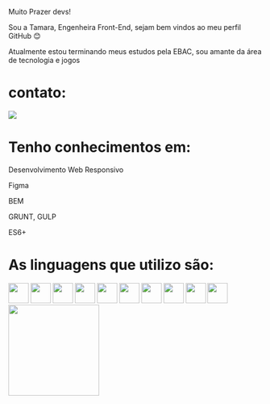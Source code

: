 Muito Prazer devs!

Sou a Tamara, Engenheira Front-End, sejam bem vindos ao meu perfil GitHub :blush:

Atualmente estou terminando meus estudos pela EBAC, sou amante da área de tecnologia e jogos

# contato: 
<div>
<a href="https://www.linkedin.com/in/tamara-frontend-dev/" target="_blank"><img loading="lazy" src="https://img.shields.io/badge/-LinkedIn-%230077B5?style=for-the-badge&logo=linkedin&logoColor=white" target="_blank"></a>
</div>

# Tenho conhecimentos em: 

Desenvolvimento Web Responsivo

Figma

BEM

GRUNT, GULP

ES6+


# As linguagens que utilizo são: 

<div>
  <img src="https://cdn.jsdelivr.net/gh/devicons/devicon/icons/html5/html5-original.svg" width="40" height="40" />             
  <img src="https://cdn.jsdelivr.net/gh/devicons/devicon/icons/css3/css3-original.svg" width="40" height="40" />       
  <img src="https://cdn.jsdelivr.net/gh/devicons/devicon/icons/javascript/javascript-original.svg" width="40" height="40" />
  <img src="https://cdn.jsdelivr.net/gh/devicons/devicon/icons/jquery/jquery-original-wordmark.svg" width="40" height="40" />    
  <img src="https://cdn.jsdelivr.net/gh/devicons/devicon/icons/bootstrap/bootstrap-original-wordmark.svg" width="40" height="40" />
  <img src="https://cdn.jsdelivr.net/gh/devicons/devicon/icons/sass/sass-original.svg" width="40" height="40" />
  <img src="https://cdn.jsdelivr.net/gh/devicons/devicon/icons/less/less-plain-wordmark.svg" width="40" height="40" />     
  <img src="https://cdn.jsdelivr.net/gh/devicons/devicon/icons/react/react-original-wordmark.svg" width="40" height="40" />       
  <img src="https://cdn.jsdelivr.net/gh/devicons/devicon/icons/vuejs/vuejs-original-wordmark.svg" width="40" height="40" />
  <img src="https://cdn.jsdelivr.net/gh/devicons/devicon/icons/typescript/typescript-original.svg" width="40" height="40" />
</div>

<div>
<a href="https://github.com/TamaradeMoura">
<img loading="lazy" height="180em" src="https://github-readme-stats.vercel.app/api/top-langs/TamaradeMoura&layout=compact&langs_count=7&theme=dracula"/>
</div>
          






